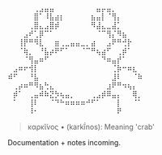 ⠀⠀⠀⠀⠀⢀⣠⣤⣤⠀⠀⠀⠀⠀⠀⠀⠀⣤⡤⣤⡀⠀⠀⠀⠀⠀
⠀⠀⠀⠀⠀⣿⠁⠸⣧⣴⡆⠀⠀⠀⠀⠀⣦⣤⡇⠈⢻⡄⠀⠀⠀⠀
⠀⠀⠀⠀⢀⣿⣄⣠⣿⡾⠀⠀⠀⠀⠀⠀⠻⣼⣄⣀⣼⡁⠀⠀⠀⠀
⠀⠀⠀⣠⠞⢁⡿⠉⠁⠀⠀⠀⠀⠀⠀⠀⠀⠈⠉⢻⡌⠻⣦⠀⠀⠀
⠀⠀⢸⡟⠛⠻⣇⠀⠀⣶⢀⣀⣤⣤⣀⡀⣴⠀⠀⣠⠟⠛⢚⡗⠀⠀
⠀⠀⠈⢷⡀⠀⠘⣧⡴⠟⠋⠁⠀⠀⠈⠉⠛⢦⣴⠋⠀⢀⡾⠁⠀⠀
⠀⠀⠀⠈⢻⣤⠶⠋⠀⠀⠀⠀⠀⠀⠀⠀⠀⠀⠙⠶⣤⡞⠁⠀⠀⠀
⠀⣠⠶⠖⢺⡇⠀⠀⠀⠀⠀⠀⠀⠀⠀⠀⠀⠀⠀⠀⢈⡷⠒⠶⣆⠀
⠾⠋⠀⠀⠘⣧⠀⠀⠀⠀⠀⠀⠀⠀⠀⠀⠀⠀⠀⠀⣸⠇⠀⠀⠈⠷
⠀⢀⡴⠶⠛⠻⣦⢓⣄⠀⠀⠀⠀⠀⠀⠀⠀⠀⠀⣰⠟⠛⠲⢦⡄⠀
⠀⡾⠁⠀⢀⣤⠾⠷⣝⡳⢦⣤⡀⠀⠀⠀⢀⣠⡾⠿⣤⡄⠀⠀⢿⡀
⠀⠁⠀⠀⢸⠇⠀⠀⠈⠙⠓⠶⠶⠶⠶⠚⠋⠁⠀⠀⠀⡇⠀⠀⠈⠁
⠀⠀⠀⠀⠸⠂⠀⠀⠀⠀⠀⠀⠀⠀⠀⠀⠀⠀⠀⠀⠀⠟⠀⠀⠀⠀


> καρκῐ́νος • (karkĭ́nos): Meaning 'crab'

Documentation + notes incoming. 
